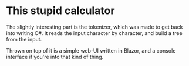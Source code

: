 # This stupid calculator

The slightly interesting part is the tokenizer, which was made to get back into writing C#. It reads the input character by character, and build a tree from the input.

Thrown on top of it is a simple web-UI written in Blazor, and a console interface if you're into that kind of thing.
